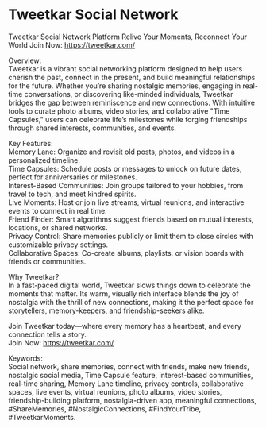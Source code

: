# Tweetkar Social Network

Tweetkar Social Network Platform 
Relive Your Moments, Reconnect Your World
Join Now: https://tweetkar.com/

Overview:  
Tweetkar is a vibrant social networking platform designed to help users cherish the past, connect in the present, and build meaningful relationships for the future. Whether you’re sharing nostalgic memories, engaging in real-time conversations, or discovering like-minded individuals, Tweetkar bridges the gap between reminiscence and new connections. With intuitive tools to curate photo albums, video stories, and collaborative "Time Capsules," users can celebrate life’s milestones while forging friendships through shared interests, communities, and events.  

Key Features:  
Memory Lane: Organize and revisit old posts, photos, and videos in a personalized timeline.  
Time Capsules: Schedule posts or messages to unlock on future dates, perfect for anniversaries or milestones.  
Interest-Based Communities: Join groups tailored to your hobbies, from travel to tech, and meet kindred spirits.  
Live Moments: Host or join live streams, virtual reunions, and interactive events to connect in real time.  
Friend Finder: Smart algorithms suggest friends based on mutual interests, locations, or shared networks.  
Privacy Control: Share memories publicly or limit them to close circles with customizable privacy settings.  
Collaborative Spaces: Co-create albums, playlists, or vision boards with friends or communities.  

Why Tweetkar?  
In a fast-paced digital world, Tweetkar slows things down to celebrate the moments that matter. Its warm, visually rich interface blends the joy of nostalgia with the thrill of new connections, making it the perfect space for storytellers, memory-keepers, and friendship-seekers alike.  

Join Tweetkar today—where every memory has a heartbeat, and every connection tells a story.  
Join Now: https://tweetkar.com/

 

Keywords:  
Social network, share memories, connect with friends, make new friends, nostalgic social media, Time Capsule feature, interest-based communities, real-time sharing, Memory Lane timeline, privacy controls, collaborative spaces, live events, virtual reunions, photo albums, video stories, friendship-building platform, nostalgia-driven app, meaningful connections, #ShareMemories, #NostalgicConnections, #FindYourTribe, #TweetkarMoments.  
